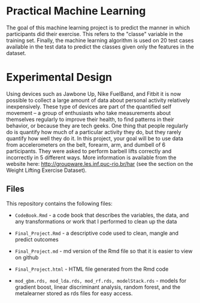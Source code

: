 # Practical Machine Learning

The goal of this machine learning project is to predict the manner in which participants did their exercise. This refers to the "classe" variable in the training set. Finally, the  machine learning algorithm is used on 20 test cases available in the test data to predict the classes given only the features in the dataset.

# Experimental Design

Using devices such as Jawbone Up, Nike FuelBand, and Fitbit it is now possible to collect a large amount of data about personal activity relatively inexpensively. These type of devices are part of the quantified self movement – a group of enthusiasts who take measurements about themselves regularly to improve their health, to find patterns in their behavior, or because they are tech geeks. One thing that people regularly do is quantify how much of a particular activity they do, but they rarely quantify how well they do it. In this project, your goal will be to use data from accelerometers on the belt, forearm, arm, and dumbell of 6 participants. They were asked to perform barbell lifts correctly and incorrectly in 5 different ways. More information is available from the website here: http://groupware.les.inf.puc-rio.br/har (see the section on the Weight Lifting Exercise Dataset).

## Files

This repository contains the following files:

- `CodeBook.Rmd` - a code book that describes the variables, the data, and any transformations or work that I performed to clean up the data

- `Final_Project.Rmd` - a descriptive code used to clean, mangle and predict outcomes

- `Final_Project.md` - md version of the Rmd file so that it is easier to view on github
  
- `Final_Project.html` - HTML file generated from the Rmd code
  
- `mod_gbm.rds, mod_lda.rds, mod_rf.rds, modelStack.rds` - models for gradient boost, linear discriminant analysis, random forest, and the metalearner stored as rds files for easy access.